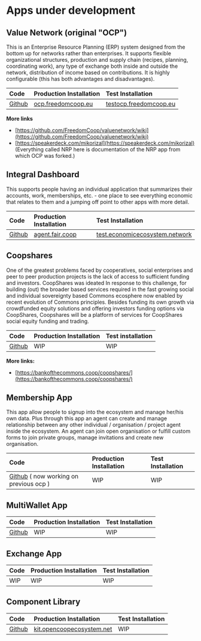 # Apps under development

## Value Network \(original "OCP"\)

This is an Enterprise Resource Planning \(ERP\) system designed from the bottom up for networks rather than enterprises. It supports flexible organizational structures, production and supply chain \(recipes, planning, coordinating work\), any type of exchange both inside and outside the network, distribution of income based on contributions. It is highly configurable \(this has both advantages and disadvantages\).

| Code | Production Installation | Test Installation |
| :--- | :--- | :--- |
| [Github](https://github.com/FreedomCoop/valuenetwork) | [ocp.freedomcoop.eu](https://ocp.freedomcoop.eu) | [testocp.freedomcoop.eu](https://testocp.freedomcoop.eu) |

**More links**

* [https://github.com/FreedomCoop/valuenetwork/wiki](https://github.com/FreedomCoop/valuenetwork/wiki)
* [https://speakerdeck.com/mikorizal](https://speakerdeck.com/mikorizal) \(Everything called NRP here is documentation of the NRP app from which OCP was forked.\)

## Integral Dashboard

This supports people having an individual application that summarizes their accounts, work, memberships, etc. - one place to see everything economic that relates to them and a jumping off point to other apps with more detail.

| Code | Production Installation | Test Installation |
| :--- | :--- | :--- |
| [Github](https://github.com/opencooperativeecosystem/dashboard) | [agent.fair.coop](https://agent.fair.coop) | [test.economicecosystem.network](https://test.economicecosystem.network) |

## Coopshares

One of the greatest problems faced by cooperatives, social enterprises and peer to peer production projects is the lack of access to sufficient funding and investors. CoopShares was ideated In response to this challenge, for building \(out\) the broader based services required in the fast growing social and individual sovereignty based Commons ecosphere now enabled by recent evolution of Commons principles. Besides funding its own growth via crowdfunded equity solutions and offering investors funding options via CoopShares, Coopshares will be a platform of services for CoopShares social equity funding and trading.

| Code | Production Installation | Test installation |
| :--- | :--- | :--- |
| [Github](https://github.com/bankofthecommons/coopshares) | WIP | WIP |

**More links:**

* [https://bankofthecommons.coop/coopshares/](https://bankofthecommons.coop/coopshares/)

## Membership App

This app allow people to signup into the ecosystem and manage her/his own data. Plus through this app an agent can create and manage relationship between any other individual / organisation / project agent inside the ecosystem. An agent can join open organisation or fulfill custom forms to join private groups, manage invitations and create new organisation.

| Code | Production Installation | Test Installation |
| :--- | :--- | :--- |
| [Github](https://github.com/opencooperativeecosystem/membership) \( now working on previous ocp \) | WIP | WIP |

## MultiWallet App

| Code | Production Installation | Test Installation |
| :--- | :--- | :--- |
| [Github](https://github.com/ivanminutillo/varnelli) | WIP | WIP |



## Exchange App

| Code | Production Installation | Test Installation |
| :--- | :--- | :--- |
| WIP | WIP | WIP |

## Component Library

| Code | Production Installation | Test Installation |
| :--- | :--- | :--- |
| [Github](https://github.com/opencooperativeecosystem/component-library) | [kit.opencoopecosystem.net](https://kit.opencoopecosystem.net) | WIP |



